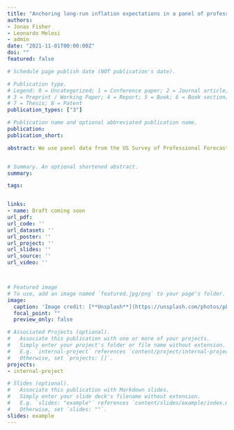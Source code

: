```yaml
---
title: "Anchoring long-run inflation expectations in a panel of professional forecasters"
authors: 
- Jonas Fisher
- Leonardo Melosi
- admin
date: "2021-11-01T00:00:00Z"
doi: ""
featured: false

# Schedule page publish date (NOT publication's date).

# Publication type.
# Legend: 0 = Uncategorized; 1 = Conference paper; 2 = Journal article;
# 3 = Preprint / Working Paper; 4 = Report; 5 = Book; 6 = Book section;
# 7 = Thesis; 8 = Patent
publication_types: ["3"]

# Publication name and optional abbreviated publication name.
publication: 
publication_short: 

abstract: We use panel data from the US Survey of Professional Forecasters to estimate a model of individual forecaster behavior in an environment where inflation follows a trend-cycle stochastic process. Our model allows us to estimate forecasters' allocation of attention when learning about long-run inflation and how sensitive their long-run expectations are to incoming inflation and news about future inflation. We use our model of individual forecasters to study average long-run inflation expectations. We find that short term changes in inflation have small effects on average expectations. News about future inflation has larger effects but they are still relatively small. These features of our estimated model provide an explanation for why the anchoring and subsequent de-anchoring of average inflation expectations over the period 1991 to 2020 were long lasting episodes. We use our estimated model to investigate the degree of inflation overshooting necessary to re-anchor average long term inflation expectations going forward from 2021Q3. We find the high inflation readings of mid-2021 must be followed by overshooting generally at the high end of Fed projections to re-anchor average inflation expectations to pre-Great Recession levels.


# Summary. An optional shortened abstract.
summary: 

tags: 


links: 
- name: Draft coming soon
url_pdf: 
url_code: ''
url_dataset: ''
url_poster: ''
url_project: ''
url_slides: ''
url_source: ''
url_video: ''



# Featured image
# To use, add an image named `featured.jpg/png` to your page's folder. 
image:
  caption: 'Image credit: [**Unsplash**](https://unsplash.com/photos/pLCdAaMFLTE)'
  focal_point: ""
  preview_only: false

# Associated Projects (optional).
#   Associate this publication with one or more of your projects.
#   Simply enter your project's folder or file name without extension.
#   E.g. `internal-project` references `content/project/internal-project/index.md`.
#   Otherwise, set `projects: []`.
projects:
- internal-project

# Slides (optional).
#   Associate this publication with Markdown slides.
#   Simply enter your slide deck's filename without extension.
#   E.g. `slides: "example"` references `content/slides/example/index.md`.
#   Otherwise, set `slides: ""`.
slides: example
---
```

